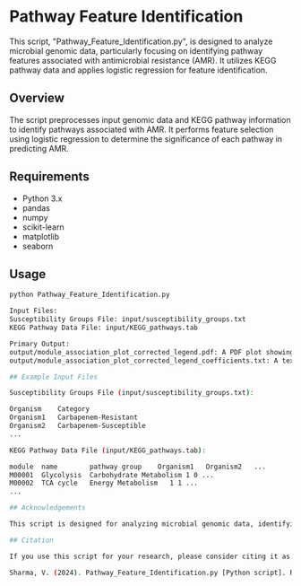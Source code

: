 # Pathway Feature Identification

This script, "Pathway_Feature_Identification.py", is designed to analyze microbial genomic data, particularly focusing on identifying pathway features associated with antimicrobial resistance (AMR). It utilizes KEGG pathway data and applies logistic regression for feature identification.

## Overview

The script preprocesses input genomic data and KEGG pathway information to identify pathways associated with AMR. It performs feature selection using logistic regression to determine the significance of each pathway in predicting AMR.

## Requirements

- Python 3.x
- pandas
- numpy
- scikit-learn
- matplotlib
- seaborn

## Usage

```bash
python Pathway_Feature_Identification.py

Input Files:
Susceptibility Groups File: input/susceptibility_groups.txt
KEGG Pathway Data File: input/KEGG_pathways.tab

Primary Output:
output/module_association_plot_corrected_legend.pdf: A PDF plot showing the association of KEGG modules with carbapenem resistance, with a corrected legend.
output/module_association_plot_corrected_legend_coefficients.txt: A text file containing the coefficients of the logistic regression model for each KEGG module.

## Example Input Files

Susceptibility Groups File (input/susceptibility_groups.txt):

Organism    Category
Organism1   Carbapenem-Resistant
Organism2   Carbapenem-Susceptible
...

KEGG Pathway Data File (input/KEGG_pathways.tab):

module  name        pathway group    Organism1   Organism2   ...
M00001  Glycolysis  Carbohydrate Metabolism 1 0 ...
M00002  TCA cycle   Energy Metabolism   1 1 ...
...

## Acknowledgements

This script is designed for analyzing microbial genomic data, identifying antimicrobial resistance-associated pathways using KEGG data, and applying logistic regression for feature selection. We acknowledge the developers of KEGG for their valuable resource in pathway analysis. KEGG documentation is available at KEGG website.

## Citation

If you use this script for your research, please consider citing it as follows:

Sharma, V. (2024). Pathway_Feature_Identification.py [Python script]. Retrieved from https://github.com/vsmicrogenomics/PanGenomeAnalysisTool
